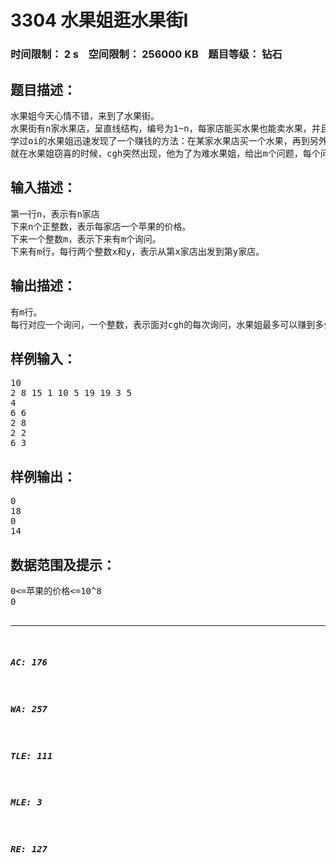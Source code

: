 # 3304 水果姐逛水果街Ⅰ   
### 时间限制： 2 s&nbsp;&nbsp;&nbsp;&nbsp;空间限制： 256000 KB&nbsp;&nbsp;&nbsp;&nbsp;题目等级： 钻石  
## 题目描述：  

<pre>
水果姐今天心情不错，来到了水果街。
水果街有n家水果店，呈直线结构，编号为1~n，每家店能买水果也能卖水果，并且同一家店卖与买的价格一样。
学过oi的水果姐迅速发现了一个赚钱的方法：在某家水果店买一个水果，再到另外一家店卖出去，赚差价。
就在水果姐窃喜的时候，cgh突然出现，他为了为难水果姐，给出m个问题，每个问题要求水果姐从第x家店出发到第y家店，途中只能选一家店买一个水果，然后选一家店（可以是同一家店，但不能往回走）卖出去，求每个问题中最多可以赚多少钱。
</pre>
  
  
## 输入描述：  

<pre>
第一行n，表示有n家店
下来n个正整数，表示每家店一个苹果的价格。
下来一个整数m，表示下来有m个询问。
下来有m行，每行两个整数x和y，表示从第x家店出发到第y家店。
</pre>
  
  
## 输出描述：  

<pre>
有m行。
每行对应一个询问，一个整数，表示面对cgh的每次询问，水果姐最多可以赚到多少钱。
</pre>
  
  
## 样例输入：  

<pre>
10  
2 8 15 1 10 5 19 19 3 5   
4  
6 6  
2 8  
2 2  
6 3
</pre>
  
  
## 样例输出：  

<pre>
0  
18  
0  
14
</pre>
  
  
## 数据范围及提示：  

<pre>
0<=苹果的价格<=10^8
0<n,m<=200000
</pre>
  
  
***  

##### AC: 176  
##### WA: 257  
##### TLE: 111  
##### MLE: 3  
##### RE: 127  
